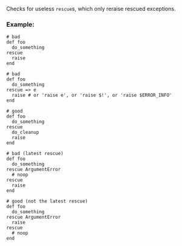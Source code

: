 Checks for useless `rescue`s, which only reraise rescued exceptions.

### Example:
    # bad
    def foo
      do_something
    rescue
      raise
    end

    # bad
    def foo
      do_something
    rescue => e
      raise # or 'raise e', or 'raise $!', or 'raise $ERROR_INFO'
    end

    # good
    def foo
      do_something
    rescue
      do_cleanup
      raise
    end

    # bad (latest rescue)
    def foo
      do_something
    rescue ArgumentError
      # noop
    rescue
      raise
    end

    # good (not the latest rescue)
    def foo
      do_something
    rescue ArgumentError
      raise
    rescue
      # noop
    end
